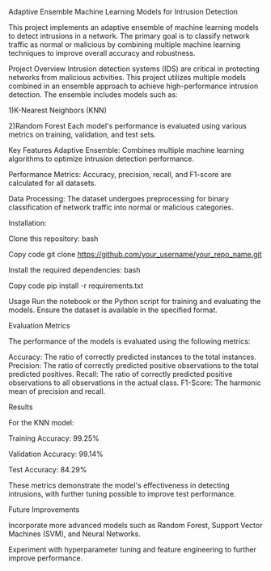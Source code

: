 Adaptive Ensemble Machine Learning Models for Intrusion Detection


This project implements an adaptive ensemble of machine learning models to detect intrusions in a network. The primary goal is to classify network traffic as normal or malicious by combining multiple machine learning techniques to improve overall accuracy and robustness.

Project Overview
Intrusion detection systems (IDS) are critical in protecting networks from malicious activities. This project utilizes multiple models combined in an ensemble approach to achieve high-performance intrusion detection. The ensemble includes models such as:

1)K-Nearest Neighbors (KNN)

2)Random Forest
Each model's performance is evaluated using various metrics on training, validation, and test sets.

Key Features
Adaptive Ensemble: Combines multiple machine learning algorithms to optimize intrusion detection performance.

Performance Metrics: Accuracy, precision, recall, and F1-score are calculated for all datasets.

Data Processing: The dataset undergoes preprocessing for binary classification of network traffic into normal or malicious categories.


Installation:

Clone this repository:
bash

Copy code
git clone https://github.com/your_username/your_repo_name.git

Install the required dependencies:
bash

Copy code
pip install -r requirements.txt

Usage
Run the notebook or the Python script for training and evaluating the models. Ensure the dataset is available in the specified format.

Evaluation Metrics

The performance of the models is evaluated using the following metrics:

Accuracy: The ratio of correctly predicted instances to the total instances.
Precision: The ratio of correctly predicted positive observations to the total predicted positives.
Recall: The ratio of correctly predicted positive observations to all observations in the actual class.
F1-Score: The harmonic mean of precision and recall.

Results

For the KNN model:

Training Accuracy: 99.25%

Validation Accuracy: 99.14%

Test Accuracy: 84.29%

These metrics demonstrate the model's effectiveness in detecting intrusions, with further tuning possible to improve test performance.

Future Improvements

Incorporate more advanced models such as Random Forest, Support Vector Machines (SVM), and Neural Networks.

Experiment with hyperparameter tuning and feature engineering to further improve performance.
